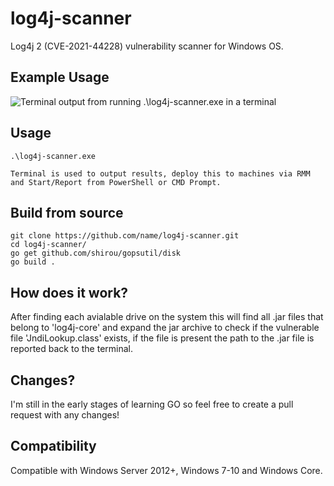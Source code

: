 # log4j-scanner
Log4j 2 (CVE-2021-44228) vulnerability scanner for Windows OS.

## Example Usage

![Terminal output from running .\log4j-scanner.exe in a terminal](https://i.imgur.com/VmlD9y8.png)

## Usage
```
.\log4j-scanner.exe

Terminal is used to output results, deploy this to machines via RMM and Start/Report from PowerShell or CMD Prompt.
```

## Build from source
```
git clone https://github.com/name/log4j-scanner.git
cd log4j-scanner/
go get github.com/shirou/gopsutil/disk
go build .
```

## How does it work?

After finding each avialable drive on the system this will find all .jar files that belong to 'log4j-core' and expand the jar archive to check if the vulnerable file 'JndiLookup.class' exists, if the file is present the path to the .jar file is reported back to the terminal.

## Changes?

I'm still in the early stages of learning GO so feel free to create a pull request with any changes!

## Compatibility
Compatible with Windows Server 2012+, Windows 7-10 and Windows Core.
